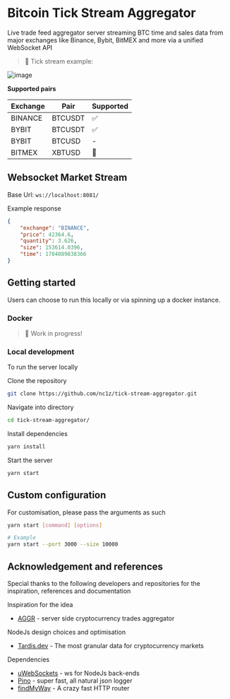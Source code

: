 # Bitcoin Tick Stream Aggregator

Live trade feed aggregator server streaming BTC time and sales data from major exchanges like Binance, Bybit, BitMEX and more via a unified WebSocket API

> :construction: Tick stream example:

![image](https://github.com/nc1z/tick-stream-aggregator/assets/111836326/766c1da3-d037-450e-831a-e4f9245e9296)

**Supported pairs**

| Exchange | Pair    | Supported          |
| -------- | ------- | ------------------ |
| BINANCE  | BTCUSDT | :white_check_mark: |
| BYBIT    | BTCUSDT | :white_check_mark: |
| BYBIT    | BTCUSD  | -                  |
| BITMEX   | XBTUSD  | :construction:     |

## Websocket Market Stream

Base Url: `ws://localhost:8081/`

Example response

```json
{
    "exchange": "BINANCE",
    "price": 42364.6,
    "quantity": 3.626,
    "size": 153614.0396,
    "time": 1704089838366
}
```

## Getting started

Users can choose to run this locally or via spinning up a docker instance.

### Docker

> :construction: Work in progress!

### Local development

To run the server locally

Clone the repository

```bash
git clone https://github.com/nc1z/tick-stream-aggregator.git
```

Navigate into directory

```bash
cd tick-stream-aggregator/
```

Install dependencies

```bash
yarn install
```

Start the server

```bash
yarn start
```

## Custom configuration

For customisation, please pass the arguments as such

```bash
yarn start [command] [options]

# Example
yarn start --port 3000 --size 10000
```

## Acknowledgement and references

Special thanks to the following developers and repositories for the inspiration, references and documentation

Inspiration for the idea

-   [AGGR](https://github.com/Tucsky/aggr-server) - server side cryptocurrency trades aggregator

NodeJs design choices and optimisation

-   [Tardis.dev](https://github.com/tardis-dev) - The most granular data for cryptocurrency markets

Dependencies

-   [uWebSockets](https://github.com/uNetworking/uWebSockets.js/tree/master) - ws for NodeJs back-ends
-   [Pino](https://github.com/pinojs/pino?tab=readme-ov-file) - super fast, all natural json logger
-   [findMyWay](https://github.com/delvedor/find-my-way) - A crazy fast HTTP router
